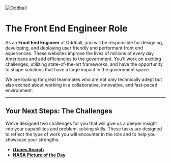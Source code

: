 ![Oddball](https://oddball.io/wp-content/uploads/2024/01/Oddball-Logo-High-Res.png)

# The Front End Engineer Role

As an **Front End Engineer** at Oddball, you will be responsible for designing, developing, and deploying user friendly and performant front end experiences. These websites improve the lives of millions of every day Americans and add efficiencies to the government. You’ll work on exciting challenges, utilizing state-of-the-art frameworks, and have the opportunity to shape solutions that have a large impact in the government space.

We are looking for great teammates who are not only technically adept but also excited about working in a collaborative, innovative, and fast-paced environment.

---

## Your Next Steps: The Challenges

We’ve designed two challenges for you that will give us a deeper insight into your capabilities and problem-solving skills. These tasks are designed to reflect the type of work you will encounter in the role and to help you showcase your strengths.

- [**iTunes Search**](itunes-search/README.md)
- [**NASA Picture of the Day**](nasa-pod/README.md)

